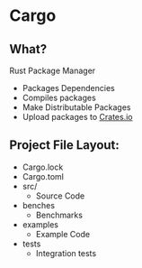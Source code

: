 # Cargo

## What?

Rust Package Manager

* Packages Dependencies
* Compiles packages
* Make Distributable Packages
* Upload packages to [Crates.io](Crates.io)

## Project File Layout:

* Cargo.lock
* Cargo.toml
* src/
  * Source Code
* benches
  * Benchmarks
* examples
  * Example Code
* tests
  * Integration tests
